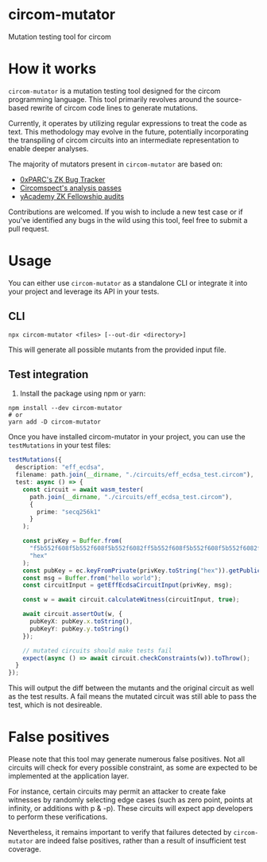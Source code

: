 # circom-mutator

Mutation testing tool for circom

# How it works

`circom-mutator` is a mutation testing tool designed for the circom programming language. This tool primarily revolves around the source-based rewrite of circom code lines to generate mutations.


Currently, it operates by utilizing regular expressions to treat the code as text. This methodology may evolve in the future, potentially incorporating the transpiling of circom circuits into an intermediate representation to enable deeper analyses.

The majority of mutators present in `circom-mutator` are based on:

- [0xPARC's ZK Bug Tracker](https://github.com/0xPARC/zk-bug-tracker#dark-forest-1)
- [Circomspect's analysis passes](https://github.com/trailofbits/circomspect/blob/main/doc/analysis_passes.md)
- [yAcademy ZK Fellowship audits](https://github.com/zBlock-1)


Contributions are welcomed. If you wish to include a new test case or if you've identified any bugs in the wild using this tool, feel free to submit a pull request.

# Usage

You can either use `circom-mutator` as a standalone CLI or integrate it into your project and leverage its API in your tests. 

## CLI

```
npx circom-mutator <files> [--out-dir <directory>]
```

This will generate all possible mutants from the provided input file.

## Test integration

1. Install the package using npm or yarn:

```
npm install --dev circom-mutator
# or
yarn add -D circom-mutator
```

Once you have installed circom-mutator in your project, you can use the `testMutations` in your test files:

```typescript
testMutations({
  description: "eff_ecdsa",
  filename: path.join(__dirname, "./circuits/eff_ecdsa_test.circom"),
  test: async () => {
    const circuit = await wasm_tester(
      path.join(__dirname, "./circuits/eff_ecdsa_test.circom"),
      {
        prime: "secq256k1"
      }
    );

    const privKey = Buffer.from(
      "f5b552f608f5b552f608f5b552f6082ff5b552f608f5b552f608f5b552f6082f",
      "hex"
    );
    const pubKey = ec.keyFromPrivate(privKey.toString("hex")).getPublic();
    const msg = Buffer.from("hello world");
    const circuitInput = getEffEcdsaCircuitInput(privKey, msg);

    const w = await circuit.calculateWitness(circuitInput, true);

    await circuit.assertOut(w, {
      pubKeyX: pubKey.x.toString(),
      pubKeyY: pubKey.y.toString()
    });

    // mutated circuits should make tests fail
    expect(async () => await circuit.checkConstraints(w)).toThrow();
  }
});
```

This will output the diff between the mutants and the original circuit as well as the test results. A fail means the mutated circuit was still able to pass the test, which is not desireable.

# False positives

Please note that this tool may generate numerous false positives. Not all circuits will check for every possible constraint, as some are expected to be implemented at the application layer.

For instance, certain circuits may permit an attacker to create fake witnesses by randomly selecting edge cases (such as zero point, points at infinity, or additions with p & -p). These circuits will expect app developers to perform these verifications.

Nevertheless, it remains important to verify that failures detected by `circom-mutator` are indeed false positives, rather than a result of insufficient test coverage.